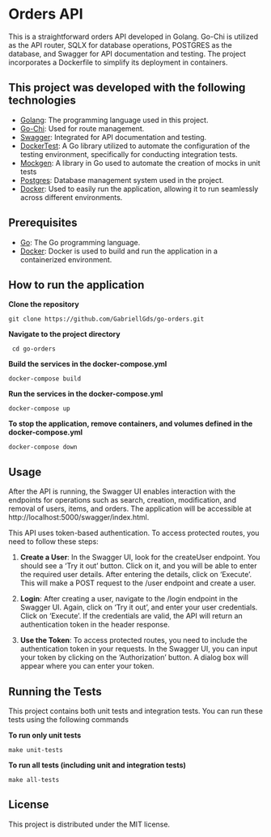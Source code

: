 # Orders API

This is a straightforward orders API developed in Golang. Go-Chi is utilized as the API router, SQLX for database operations, POSTGRES as the database, and Swagger for API documentation and testing. 
The project incorporates a Dockerfile to simplify its deployment in containers.


## This project was developed with the following technologies

- [Golang](https://go.dev/): The programming language used in this project.
- [Go-Chi](https://github.com/go-chi/chi): Used for route management.
- [Swagger](https://swagger.io/): Integrated for API documentation and testing.
- [DockerTest](https://github.com/ory/dockertest): A Go library utilized to automate the configuration of the testing environment, specifically for conducting integration tests.
- [Mockgen](https://github.com/uber-go/mock): A library in Go used to automate the creation of mocks in unit tests
- [Postgres](https://www.postgresql.org/): Database management system used in the project.
- [Docker](https://www.docker.com/products/docker-desktop/): Used to easily run the application, allowing it to run seamlessly across different environments.

## Prerequisites

- [Go](https://go.dev/): The Go programming language.
- [Docker](https://www.docker.com/products/docker-desktop/): Docker is used to build and run the application in a containerized environment.

## How to run the application
 **Clone the repository** 
  ```
  git clone https://github.com/GabriellGds/go-orders.git
```

**Navigate to the project directory**
```
 cd go-orders
```

 **Build the services in the docker-compose.yml**
   ```
   docker-compose build
   ```
 **Run the services in the docker-compose.yml**
  ```
  docker-compose up
  ```
 **To stop the application, remove containers, and volumes defined in the docker-compose.yml**
   ```
  docker-compose down
  ```

## Usage
After the API is running, the Swagger UI enables interaction with the endpoints for operations such as search, creation, modification,
and removal of users, items, and orders. The application will be accessible at http://localhost:5000/swagger/index.html.

This API uses token-based authentication. To access protected routes, you need to follow these steps:

1. **Create a User**: In the Swagger UI, look for the createUser endpoint. You should see a ‘Try it out’ button.
Click on it, and you will be able to enter the required user details. After entering the details, click on ‘Execute’. 
This will make a POST request to the /user endpoint and create a user.

2. **Login**: After creating a user, navigate to the /login endpoint in the Swagger UI. Again, click on ‘Try it out’, 
and enter your user credentials. Click on ‘Execute’. If the credentials are valid, the API will return an authentication token in the header response.

3. **Use the Token**: To access protected routes, you need to include the authentication token in your requests. 
In the Swagger UI, you can input your token by clicking on the ‘Authorization’ button. A dialog box will appear where you can enter your token.

## Running the Tests

This project contains both unit tests and integration tests. You can run these tests using the following commands

**To run only unit tests**
```
make unit-tests
```

**To run all tests (including unit and integration tests)**
```
make all-tests
```

## License

This project is distributed under the MIT license.

   

